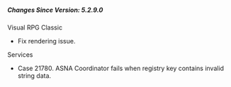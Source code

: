 <h5 id="SinceVersion">Changes Since Version: 5.2.9.0</h5>

<span class="changeNoteHeading">Visual RPG Classic</span>
<ul>
  <li>Fix rendering issue.</li>
</ul>

<span class="changeNoteHeading">Services</span>
<ul>
    <li>Case 21780. ASNA Coordinator fails when registry key contains invalid string data.</li>
</ul>
